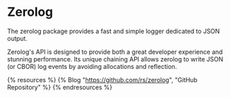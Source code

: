 # Zerolog

The zerolog package provides a fast and simple logger dedicated to JSON output.

Zerolog's API is designed to provide both a great developer experience and stunning performance. Its unique chaining API allows zerolog to write JSON (or CBOR) log events by avoiding allocations and reflection.

{% resources %}
  {% Blog "https://github.com/rs/zerolog", "GitHub Repository" %}
{% endresources %}
